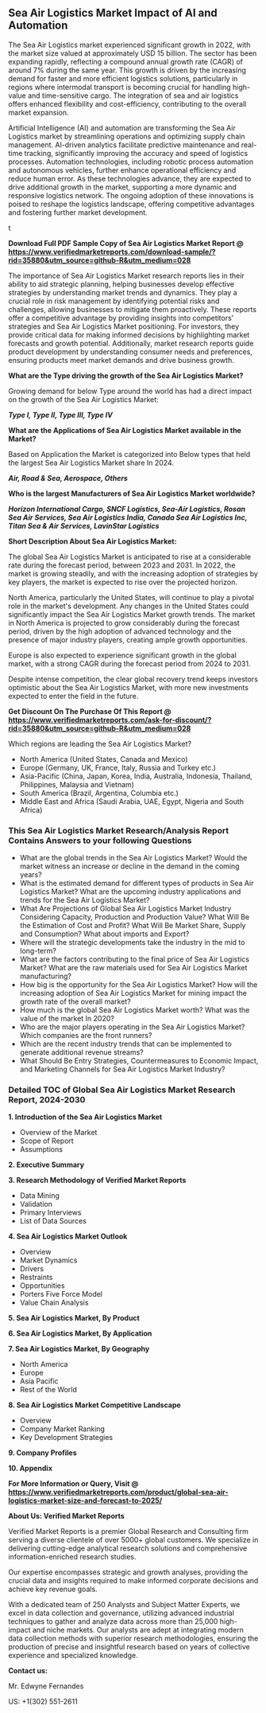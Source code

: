 <h2>Sea Air Logistics Market Impact of AI and Automation</h2><p>The Sea Air Logistics market experienced significant growth in 2022, with the market size valued at approximately USD 15 billion. The sector has been expanding rapidly, reflecting a compound annual growth rate (CAGR) of around 7% during the same year. This growth is driven by the increasing demand for faster and more efficient logistics solutions, particularly in regions where intermodal transport is becoming crucial for handling high-value and time-sensitive cargo. The integration of sea and air logistics offers enhanced flexibility and cost-efficiency, contributing to the overall market expansion.</p><p>Artificial Intelligence (AI) and automation are transforming the Sea Air Logistics market by streamlining operations and optimizing supply chain management. AI-driven analytics facilitate predictive maintenance and real-time tracking, significantly improving the accuracy and speed of logistics processes. Automation technologies, including robotic process automation and autonomous vehicles, further enhance operational efficiency and reduce human error. As these technologies advance, they are expected to drive additional growth in the market, supporting a more dynamic and responsive logistics network. The ongoing adoption of these innovations is poised to reshape the logistics landscape, offering competitive advantages and fostering further market development.</p>t</p><p id="" class=""><strong>Download Full PDF Sample Copy of Sea Air Logistics Market Report @ <a href="https://www.verifiedmarketreports.com/download-sample/?rid=35880&utm_source=github-R&utm_medium=028" target="_blank">https://www.verifiedmarketreports.com/download-sample/?rid=35880&utm_source=github-R&utm_medium=028</a></strong></p><p>The importance of&nbsp;Sea Air Logistics Market research reports lies in their ability to aid strategic planning, helping businesses develop effective strategies by understanding market trends and dynamics. They play a crucial role in risk management by identifying potential risks and challenges, allowing businesses to mitigate them proactively. These reports offer a competitive advantage by providing insights into competitors' strategies and Sea Air Logistics Market positioning. For investors, they provide critical data for making informed decisions by highlighting market forecasts and growth potential. Additionally, market research reports guide product development by understanding consumer needs and preferences, ensuring products meet market demands and drive business growth.</p><p><strong>What are the&nbsp;Type driving the growth of the Sea Air Logistics Market?</strong></p><p id="" class="">Growing demand for below Type around the world has had a direct impact on the growth of the Sea Air Logistics Market:</p><em><strong>Type I, Type II, Type III, Type IV</strong></em></p><strong>What are the&nbsp;Applications&nbsp;of Sea Air Logistics Market available in the Market?</strong></p><p id="" class="">Based on Application the Market is categorized into Below types that held the largest Sea Air Logistics Market share In 2024.</p><em><strong>Air, Road & Sea, Aerospace, Others</strong></em></p><strong>Who is the largest Manufacturers of Sea Air Logistics Market worldwide?</strong></p><p><em><strong>Horizon International Cargo, SNCF Logistics, Sea-Air Logistics, Rosan Sea Air Services, Sea Air Logistics India, Canada Sea Air Logistics Inc, Titan Sea & Air Services, LavinStar Logistics</strong></em></p><p id="" class=""><strong>Short Description About Sea Air Logistics Market:</strong></p><p>The global Sea Air Logistics Market is anticipated to rise at a considerable rate during the forecast period, between 2023 and 2031. In 2022, the market is growing steadily, and with the increasing adoption of strategies by key players, the market is expected to rise over the projected horizon.</p><p>North America, particularly the United States, will continue to play a pivotal role in the market's development. Any changes in the United States could significantly impact the Sea Air Logistics Market growth trends. The market in North America is projected to grow considerably during the forecast period, driven by the high adoption of advanced technology and the presence of major industry players, creating ample growth opportunities.</p><p>Europe is also expected to experience significant growth in the global market, with a strong CAGR during the forecast period from 2024 to 2031.</p><p>Despite intense competition, the clear global recovery trend keeps investors optimistic about the Sea Air Logistics Market, with more new investments expected to enter the field in the future.</p><p id="" class=""><strong>Get Discount On The Purchase Of This Report @ <a href="https://www.verifiedmarketreports.com/ask-for-discount/?rid=35880&utm_source=github-R&utm_medium=028" target="_blank">https://www.verifiedmarketreports.com/ask-for-discount/?rid=35880&utm_source=github-R&utm_medium=028</a></strong></p>Which regions are leading the Sea Air Logistics Market?</p><ul><li>North America (United States, Canada and Mexico)</li><li>Europe (Germany, UK, France, Italy, Russia and Turkey etc.)</li><li>Asia-Pacific (China, Japan, Korea, India, Australia, Indonesia, Thailand, Philippines, Malaysia and Vietnam)</li><li>South America (Brazil, Argentina, Columbia etc.)</li><li>Middle East and Africa (Saudi Arabia, UAE, Egypt, Nigeria and South Africa)</li></ul><h3 id="" class="">This Sea Air Logistics Market Research/Analysis Report Contains Answers to your following Questions</h3><ul><li>What are the global trends in the Sea Air Logistics Market? Would the market witness an increase or decline in the demand in the coming years?</li><li>What is the estimated demand for different types of products in Sea Air Logistics Market? What are the upcoming industry applications and trends for the Sea Air Logistics Market?</li><li>What Are Projections of Global Sea Air Logistics Market Industry Considering Capacity, Production and Production Value? What Will Be the Estimation of Cost and Profit? What Will Be Market Share, Supply and Consumption? What about imports and Export?</li><li>Where will the strategic developments take the industry in the mid to long-term?</li><li>What are the factors contributing to the final price of Sea Air Logistics Market? What are the raw materials used for Sea Air Logistics Market manufacturing?</li><li>How big is the opportunity for the Sea Air Logistics Market? How will the increasing adoption of Sea Air Logistics Market for mining impact the growth rate of the overall market?</li><li>How much is the global Sea Air Logistics Market worth? What was the value of the market In 2020?</li><li>Who are the major players operating in the Sea Air Logistics Market? Which companies are the front runners?</li><li>Which are the recent industry trends that can be implemented to generate additional revenue streams?</li><li>What Should Be Entry Strategies, Countermeasures to Economic Impact, and Marketing Channels for Sea Air Logistics Market Industry?</li></ul><h3 id="" class="">Detailed TOC of Global Sea Air Logistics Market Research Report, 2024-2030</h3><p id="" class=""><strong>1. Introduction of the Sea Air Logistics Market</strong></p><ul><li>Overview of the Market</li><li>Scope of Report</li><li>Assumptions</li></ul><p id="" class=""><strong>2. Executive Summary</strong></p><p id="" class=""><strong>3. Research Methodology of Verified Market Reports</strong></p><ul><li>Data Mining</li><li>Validation</li><li>Primary Interviews</li><li>List of Data Sources</li></ul><p id="" class=""><strong>4. Sea Air Logistics Market Outlook</strong></p><ul><li>Overview</li><li>Market Dynamics</li><li>Drivers</li><li>Restraints</li><li>Opportunities</li><li>Porters Five Force Model</li><li>Value Chain Analysis</li></ul><p id="" class=""><strong>5. Sea Air Logistics Market, By Product</strong></p><p id="" class=""><strong>6. Sea Air Logistics Market, By Application</strong></p><p id="" class=""><strong>7. Sea Air Logistics Market, By Geography</strong></p><ul><li>North America</li><li>Europe</li><li>Asia Pacific</li><li>Rest of the World</li></ul><p id="" class=""><strong>8. Sea Air Logistics Market Competitive Landscape</strong></p><ul><li>Overview</li><li>Company Market Ranking</li><li>Key Development Strategies</li></ul><p id="" class=""><strong>9. Company Profiles</strong></p><p id="" class=""><strong>10. Appendix</strong></p><p id="" class=""><strong>For More Information or Query, Visit @ <a href="https://www.verifiedmarketreports.com/product/global-sea-air-logistics-market-size-and-forecast-to-2025/" target="_blank">https://www.verifiedmarketreports.com/product/global-sea-air-logistics-market-size-and-forecast-to-2025/</a></strong></p><p id="" class=""><strong>About Us: Verified Market Reports</strong></p><p id="" class="">Verified Market Reports is a premier Global Research and Consulting firm serving a diverse clientele of over 5000+ global customers. We specialize in delivering cutting-edge analytical research solutions and comprehensive information-enriched research studies.</p><p id="" class="">Our expertise encompasses strategic and growth analyses, providing the crucial data and insights required to make informed corporate decisions and achieve key revenue goals.</p><p id="" class="">With a dedicated team of 250 Analysts and Subject Matter Experts, we excel in data collection and governance, utilizing advanced industrial techniques to gather and analyze data across more than 25,000 high-impact and niche markets. Our analysts are adept at integrating modern data collection methods with superior research methodologies, ensuring the production of precise and insightful research based on years of collective experience and specialized knowledge.</p><p id="" class=""><strong>Contact us:</strong></p><p id="" class="">Mr. Edwyne Fernandes</p><p id="" class="">US: +1(302) 551-2611</p>